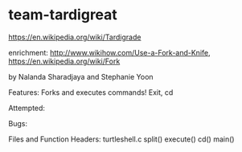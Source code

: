 # team-tardigreat
https://en.wikipedia.org/wiki/Tardigrade

enrichment: http://www.wikihow.com/Use-a-Fork-and-Knife, https://en.wikipedia.org/wiki/Fork


by Nalanda Sharadjaya and Stephanie Yoon

Features:
	Forks and executes commands!
	Exit, cd
	
	
Attempted:

Bugs:

Files and Function Headers:
turtleshell.c
	split()
	execute()
	cd()
	main()
